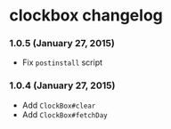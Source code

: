 # clockbox changelog

### 1.0.5 (January 27, 2015)

- Fix `postinstall` script

### 1.0.4 (January 27, 2015)

- Add `ClockBox#clear`
- Add `ClockBox#fetchDay`
